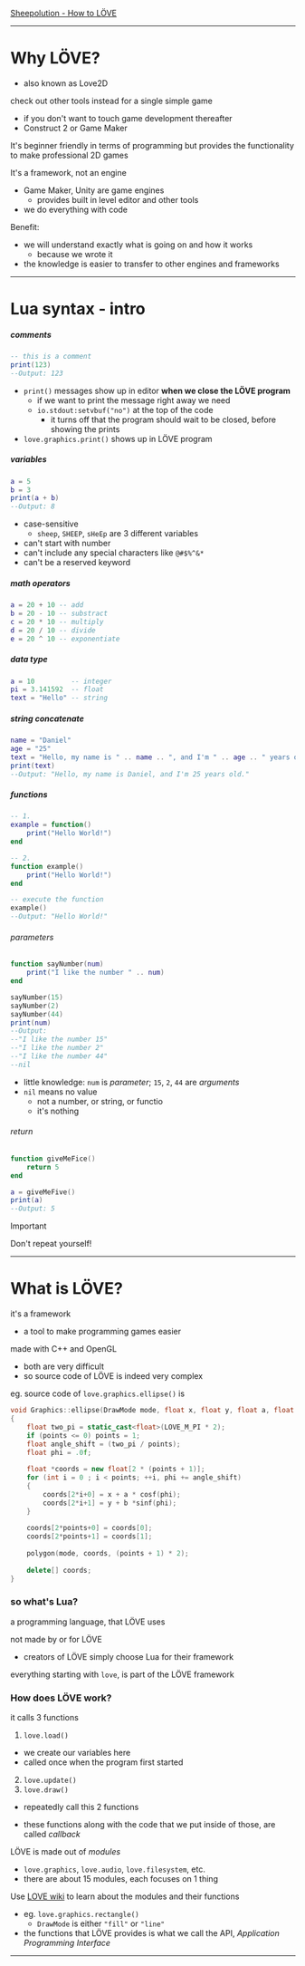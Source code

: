 [Sheepolution - How to LÖVE](https://sheepolution.com/learn/book/contents)
___

# Why LÖVE?
* also known as Love2D

check out other tools instead for a single simple game
* if you don't want to touch game development thereafter
* Construct 2 or Game Maker

It's beginner friendly in terms of programming
but provides the functionality to make professional 2D games

It's a framework, not an engine
* Game Maker, Unity are game engines
	* provides built in level editor and other tools
* we do everything with code

Benefit:
* we will understand exactly what is going on and how it works
	* because we wrote it
* the knowledge is easier to transfer to other engines and frameworks
___

# Lua syntax - intro

##### comments
```lua
-- this is a comment
print(123)
--Output: 123
```

* `print()` messages show up in editor **when we close the LÖVE program**
	* if we want to print the message right away we need
	* `io.stdout:setvbuf("no")` at the top of the code
		* it turns off that the program should wait to be closed, before showing the prints
* `love.graphics.print()` shows up in LÖVE program

##### variables
```lua
a = 5
b = 3
print(a + b)
--Output: 8
```

* case-sensitive
	* `sheep`, `SHEEP`, `sHeEp` are 3 different variables
* can't start with number
* can't include any special characters like `@#$%^&*`
* can't be a reserved keyword

##### math operators
```lua
a = 20 + 10 -- add
b = 20 - 10 -- substract
c = 20 * 10 -- multiply
d = 20 / 10 -- divide
e = 20 ^ 10 -- exponentiate
```

##### data type
```lua
a = 10         -- integer
pi = 3.141592  -- float
text = "Hello" -- string
```

##### string concatenate
```lua
name = "Daniel"
age = "25"
text = "Hello, my name is " .. name .. ", and I'm " .. age .. " years old."
print(text)
--Output: "Hello, my name is Daniel, and I'm 25 years old."
```

##### functions
```lua
-- 1.
example = function()
	print("Hello World!")
end

-- 2.
function example()
	print("Hello World!")
end

-- execute the function
example()
--Output: "Hello World!"
```

###### parameters
```lua
function sayNumber(num)
	print("I like the number " .. num)
end

sayNumber(15)
sayNumber(2)
sayNumber(44)
print(num)
--Output:
--"I like the number 15"
--"I like the number 2"
--"I like the number 44"
--nil
```

* little knowledge: `num` is *parameter*; `15`, `2`, `44` are *arguments*
* `nil` means no value
	* not a number, or string, or functio
	* it's nothing

###### return
```lua
function giveMeFice()
	return 5
end

a = giveMeFive()
print(a)
--Output: 5
```

> [!important]
> Don't repeat yourself!

___

# What is LÖVE?
it's a framework
* a tool to make programming games easier

made with C++ and OpenGL
* both are very difficult
* so source code of LÖVE is indeed very complex

eg. source code of `love.graphics.ellipse()` is
```c++
void Graphics::ellipse(DrawMode mode, float x, float y, float a, float b, int points)
{
	float two_pi = static_cast<float>(LOVE_M_PI * 2);
	if (points <= 0) points = 1;
	float angle_shift = (two_pi / points);
	float phi = .0f;
	
	float *coords = new float[2 * (points + 1)];
	for (int i = 0 ; i < points; ++i, phi += angle_shift)
	{
		coords[2*i+0] = x + a * cosf(phi);
		coords[2*i+1] = y + b *sinf(phi);
	}
	
	coords[2*points+0] = coords[0];
	coords[2*points+1] = coords[1];
	
	polygon(mode, coords, (points + 1) * 2);
	
	delete[] coords;
}
```

### so what's Lua?
a programming language, that LÖVE uses

not made by or for LÖVE
* creators of LÖVE simply choose Lua for their framework

everything starting with `love`, is part of the LÖVE framework


### How does LÖVE work?
it calls 3 functions

1. `love.load()`
* we create our variables here
* called once when the program first started

2. `love.update()`
3. `love.draw()`
* repeatedly call this 2 functions

* these functions along with the code that we put inside of those, are called *callback*

LÖVE is made out of *modules*
* `love.graphics`, `love.audio`, `love.filesystem`, etc.
* there are about 15 modules, each focuses on 1 thing

Use [LOVE wiki](https://www.love2d.org/wiki/Main_Page) to learn about the modules and their functions
* eg. `love.graphics.rectangle()`
	* `DrawMode` is either `"fill"` or `"line"`
* the functions that LÖVE provides is what we call the API, *Application Programming Interface*
___

